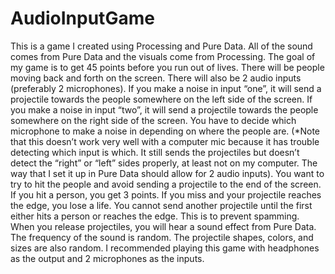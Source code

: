 # AudioInputGame

This is a game I created using Processing and Pure Data. All of the sound comes from Pure Data and the visuals come from Processing. The goal of my game is to get 45 points before you run out of lives. There will be people moving back and forth on the screen. There will also be 2 audio inputs (preferably 2 microphones). If you make a noise in input “one”, it will send a projectile towards the people somewhere on the left side of the screen. If you make a noise in input “two”, it will send a projectile towards the people somewhere on the right side of the screen. You have to decide which microphone to make a noise in depending on where the people are. (*Note that this doesn’t work very well with a computer mic because it has trouble detecting which input is which. It still sends the projectiles but doesn’t detect the “right” or “left” sides properly, at least not on my computer. The way that I set it up in Pure Data should allow for 2 audio inputs).
You want to try to hit the people and avoid sending a projectile to the end of the screen. If you hit a person, you get 3 points. If you miss and your projectile reaches the edge, you lose a life. You cannot send another projectile until the first either hits a person or reaches the edge. This is to prevent spamming. When you release projectiles, you will hear a sound effect from Pure Data. The frequency of the sound is random. The projectile shapes, colors, and sizes are also random. I recommended playing this game with headphones as the output and 2 microphones as the inputs. 
